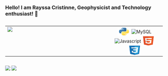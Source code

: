 ### Hello! I am Rayssa Cristinne, Geophysicist and Technology enthusiast! 👋
  ##
<table border="0" width="200%" cellpadding="5" align="center">

<tr>
<td width="45%" valign="top">
<a href="https://github.com/rayssaz">
  <img height="240em" src="https://github-readme-stats.vercel.app/api?username=rayssaz&show_icons=true&theme=dark&include_all_commits=true&count_private=true"/>
</td>

<td width="25%" align="center">
<img align="center" alt="Python" height="30" width="40" style="border-width:5px" src="https://raw.githubusercontent.com/devicons/devicon/master/icons/python/python-original.svg">
<img align="center" alt="MySQL" height="30" width="40"  style="border-width:5px" src="https://cdn.jsdelivr.net/gh/devicons/devicon/icons/mysql/mysql-original.svg" />    
<img align="center" alt="Javascript" height="30" width="40" style="border-width:5px" src="https://cdn.jsdelivr.net/gh/devicons/devicon/icons/javascript/javascript-original.svg"/>
<img align="center" alt="HTML" height="30" width="40" style="border-width:5px" src="https://raw.githubusercontent.com/devicons/devicon/master/icons/html5/html5-original.svg">
<img align="center" alt="CSS" height="30" width="40" style="border-width:5px" src="https://raw.githubusercontent.com/devicons/devicon/master/icons/css3/css3-original.svg">
</td>
</tr>
</table>

##

<div>
<a href = "mailto:rayssacristinne23@gmail.com"><img src="https://img.shields.io/badge/-Gmail-%23333?style=for-the-badge&logo=gmail&logoColor=white" target="_blank"></a>
  <a href="https://www.linkedin.com/in/rayssapereira" target="_blank"><img src="https://img.shields.io/badge/-LinkedIn-%230077B5?style=for-the-badge&logo=linkedin&logoColor=white" target="_blank"></a> 
</div>
